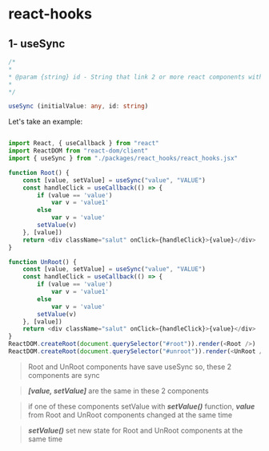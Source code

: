 # react-hooks

## 1- useSync

``` typescript
/*
*
* @param {string} id - String that link 2 or more react components with same id value
*
*/

useSync (initialValue: any, id: string)


```

Let's take an example:


``` javascript

import React, { useCallback } from "react"
import ReactDOM from "react-dom/client"
import { useSync } from "./packages/react_hooks/react_hooks.jsx"

function Root() {
    const [value, setValue] = useSync("value", "VALUE")
    const handleClick = useCallback(() => {
        if (value == 'value')
            var v = 'value1'
        else 
            var v = 'value'
        setValue(v)
    }, [value])
    return <div className="salut" onClick={handleClick}>{value}</div>
}

function UnRoot() {
    const [value, setValue] = useSync("value", "VALUE")
    const handleClick = useCallback(() => {
        if (value == 'value')
            var v = 'value1'
        else 
            var v = 'value'
        setValue(v)
    }, [value])
    return <div className="salut" onClick={handleClick}>{value}</div>
}
ReactDOM.createRoot(document.querySelector("#root")).render(<Root />)
ReactDOM.createRoot(document.querySelector("#unroot")).render(<UnRoot />)

```

> Root and UnRoot components have save useSync <id> so, these 2 components are sync

> ***[value, setValue]*** are the same in these 2 components

> if one of these components setValue with ***setValue()*** function, ***value*** from Root and UnRoot components changed at the same time

> ***setValue()*** set new state for Root and UnRoot components at the same time
